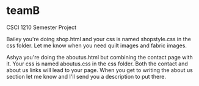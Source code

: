 # teamB
CSCI 1210 Semester Project

Bailey you're doing shop.html and your css is named shopstyle.css in the css folder. Let me know when you need quilt images and fabric images.

Ashya you're doing the aboutus.html but combining the contact page with it. Your css is named aboutus.css in the css folder. Both the contact and about us links will lead to your page. When you get to writing the about us section let me know and I'll send you a description to put there.
